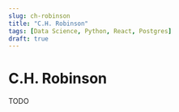 ```yaml
---
slug: ch-robinson
title: "C.H. Robinson"
tags: [Data Science, Python, React, Postgres]
draft: true
---
```


<!-- markdownlint-disable MD025 -->
# C.H. Robinson
<!-- markdownlint-disable MD025 -->

TODO
